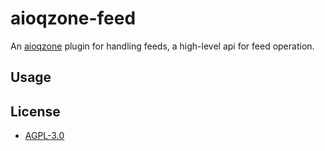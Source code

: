 # aioqzone-feed

An [aioqzone][aioqzone] plugin for handling feeds, a high-level api for feed operation.

## Usage

## License

- [AGPL-3.0](LICENSE)

[aioqzone]: https://github.com/JamzumSum/aioqzone "Python wrapper for Qzone web login and Qzone http api."
